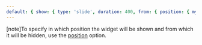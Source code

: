 ```yaml
---
default: { show: { type: 'slide', duration: 400, from: { position: { my: 'top', at: 'bottom', of: window } }, to: { position: { my: 'center', at: 'center', of: window } } }, hide: { type: 'slide', duration: 400, from: { position: { my: 'center', at: 'center', of: window } }, to: { position: { my: 'top', at: 'bottom', of: window } } } } (iOS)
---
```

[note]To specify in which position the widget will be shown and from which it will be hidden, use the [position](/api-reference/10%20UI%20Widgets/dxPopup/1%20Configuration/position.md '/Documentation/ApiReference/UI_Widgets/dxPopup/Configuration/#position') option.